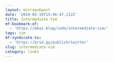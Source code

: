 ```yaml
---
layout: micropubpost
date: '2019-03-19T15:46:47.112Z'
title: Intermediate Vim
mf-bookmark-of:
  - 'https://mkaz.blog/code/intermediate-vim/'
tags: vim
mf-syndicate-to:
  - 'https://brid.gy/publish/twitter'
slug: intermediate-vim
category: links
---
```

